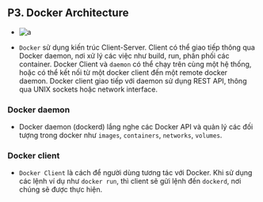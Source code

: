 ## P3. Docker Architecture
    
- ![a](https://imgur.com/YVw4yBJ.png)

- `Docker` sử dụng kiến trúc Client-Server. Client có thể giao tiếp thông qua Docker daemon, nơi xử lý các việc như build, run, phân phối các container. Docker Client và `daemon` có thể chạy trên cùng một hệ thống, hoặc có thể kết nối từ một docker client đến một remote docker daemon. Docker client giao tiếp với daemon sử dụng REST API, thông qua UNIX sockets hoặc network interface.

### Docker daemon

- Docker daemon (dockerd) lắng nghe các Docker API và quản lý các đối tượng trong docker như `images`, `containers`, `networks`, `volumes`.

### Docker client

- `Docker Client` là cách để người dùng tương tác với Docker. Khi sử dụng các lệnh ví dụ như `docker run`, thì client sẽ gửi lệnh đến `dockerd`, nơi chúng sẽ được thực hiện.

